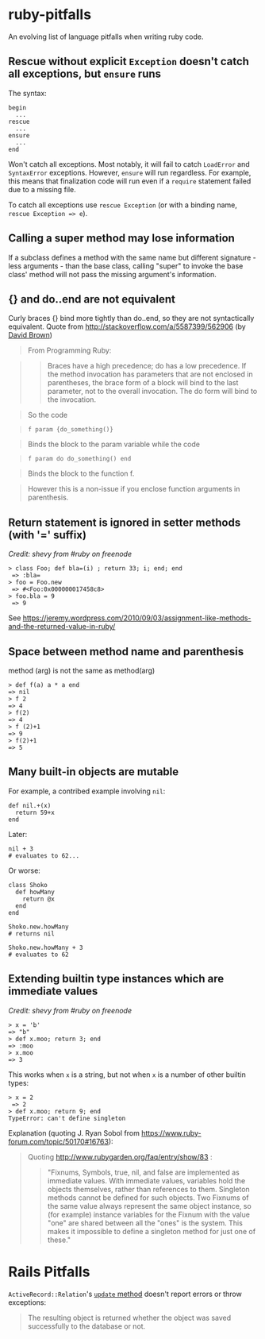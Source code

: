 # ruby-pitfalls

An evolving list of language pitfalls when writing ruby code.

## Rescue without explicit `Exception` doesn't catch all exceptions, but `ensure` runs

The syntax:

    begin
      ...
    rescue
      ...
    ensure 
      ...
    end
    
    
Won't catch all exceptions. Most notably, it will fail to catch `LoadError` and `SyntaxError` exceptions. However, `ensure` will run regardless. For example, this means that finalization code will run even if a `require` statement failed due to a missing file. 

To catch all exceptions use `rescue Exception` (or with a binding name, `rescue Exception => e`). 

## Calling a super method may lose information

If a subclass defines a method with the same name but different signature - less arguments - than the base class, calling "super" to invoke the base class' method will not pass the missing argument's information.


## {} and do..end are not equivalent

Curly braces {} bind more tightly than do..end, so they are not syntactically equivalent. 
Quote from http://stackoverflow.com/a/5587399/562906 (by [David Brown](http://stackoverflow.com/users/185171/david-brown))


> From Programming Ruby:

> > Braces have a high precedence; do has a low precedence. If the method invocation has parameters that are not enclosed in parentheses, the brace form of a block will bind to the last parameter, not to the overall invocation. The do form will bind to the invocation.

> So the code

> `f param {do_something()}`

> Binds the block to the param variable while the code

> `f param do do_something() end`

> Binds the block to the function f.

> However this is a non-issue if you enclose function arguments in parenthesis.

## Return statement is ignored in setter methods (with '=' suffix) 

*Credit: shevy from #ruby on freenode*

    > class Foo; def bla=(i) ; return 33; i; end; end
     => :bla= 
    > foo = Foo.new
     => #<Foo:0x000000017458c8> 
    > foo.bla = 9
     => 9 

See https://jeremy.wordpress.com/2010/09/03/assignment-like-methods-and-the-returned-value-in-ruby/ 


## Space between method name and parenthesis

method (arg) is not the same as method(arg)

    > def f(a) a * a end
    => nil
    > f 2
    => 4
    > f(2)
    => 4
    > f (2)+1
    => 9
    > f(2)+1
    => 5

## Many built-in objects are mutable

For example, a contribed example involving `nil`:
  
    def nil.+­(x)
      return 59+x
    end
  
Later:
  
    nil + 3
    # evaluates to 62...
  
Or worse:
  
    class Shoko­
      def howMany
        return @x
      end
    end
    
    Shoko.new.howMany­
    # returns nil
    
    Shoko.new.­howMany + 3
    # evaluates to 62
    
    
## Extending builtin type instances which are immediate values

*Credit: shevy from #ruby on freenode*

    > x = 'b'
    => "b" 
    > def x.moo; return 3; end
    => :moo 
    > x.moo
    => 3 

This works when `x` is a string, but not when `x` is a number of other builtin types:
    
    > x = 2
     => 2 
    > def x.moo; return 9; end
    TypeError: can't define singleton


Explanation (quoting J. Ryan Sobol from https://www.ruby-forum.com/topic/50170#16763):

> Quoting http://www.rubygarden.org/faq/entry/show/83 :
> > "Fixnums, Symbols, true, nil, and false are implemented as immediate values. With immediate values, variables hold the objects themselves, rather than references to them.
> > Singleton methods cannot be defined for such objects. Two Fixnums of the same value always represent the same object instance, so (for example) instance variables for the Fixnum with the value "one" are shared between all the "ones" is the system. This makes it impossible to define a singleton method for just one of these."

# Rails Pitfalls

`ActiveRecord::Relation`'s [`update` method](http://apidock.com/rails/ActiveRecord/Relation/update) doesn't report errors or throw exceptions:

> The resulting object is returned whether the object was saved successfully to the database or not.



